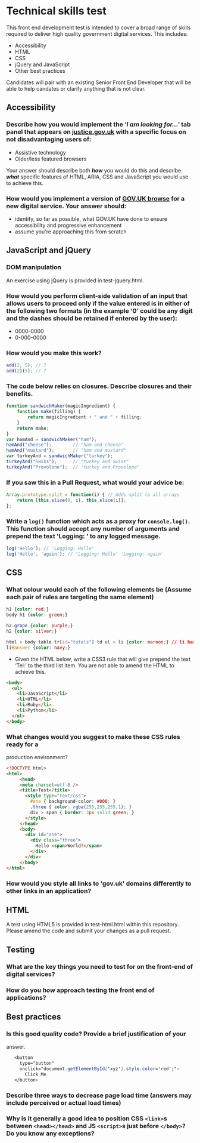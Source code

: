# Technical skills test

This front end development test is intended to cover a broad range of skills required to deliver high quality government digital services. This includes:

* Accessibility
* HTML
* CSS
* jQuery and JavaScript
* Other best practices

Candidates will pair with an existing Senior Front End Developer that will be able to help candates or clarify anything that is not clear.

## Accessibility

### Describe how you would implement the ***'I am looking for...'*** tab panel that appears on [justice.gov.uk](https://www.justice.gov.uk) with a specific focus on not disadvantaging users of:
 
* Assistive technology
* Older/less featured browsers

Your answer should describe both ***how*** you would do this and describe ***what*** specific features of HTML, ARIA, CSS and JavaScript you would use to achieve this.

### How would you implement a version of [GOV.UK browse](https://www.gov.uk/browse/) for a new digital service. Your answer should:

* identify, so far as possible, what GOV.UK have done to ensure accessibility and progressive enhancement
* assume you're approaching this from scratch

## JavaScript and jQuery

### DOM manipulation 

An exercise using jQuery is provided in test-jquery.html. 

### How would you perform client-side validation of an input that allows users to proceed only if the value entered is in either of the following two formats (in the example '0' could be any digit and the dashes should be retained if entered by the user):
* 0000-0000
* 0-000-0000
    
### How would you make this work? 

```javascript
add(2, 5); // 7
add(2)(5); // 7
```

### The code below relies on closures. Describe closures and their benefits. 

```javascript 
function sandwichMaker(magicIngredient) {
    function make(filling) {
        return magicIngredient + " and " + filling;
    }
    return make;
}
var hamAnd = sandwichMaker("ham");
hamAnd("cheese");        // "ham and cheese"
hamAnd("mustard");       // "ham and mustard"
var turkeyAnd = sandwichMaker("turkey");
turkeyAnd("Swiss");      // "turkey and Swiss"
turkeyAnd("Provolone");  // "turkey and Provolone"
```

### If you saw this in a Pull Request, what would your advice be:

```javascript 
Array.prototype.split = function(i) { // Adds split to all arrays
    return [this.slice(0, i), this.slice(i)];
};
```

### Write a ```log()``` function which acts as a proxy for ```console.log()```. This function should accept any number of arguments and prepend the text 'Logging: ' to any logged message.

```javascript
log('Hello'); // 'Logging: Hello'
log('Hello', 'again'); // 'Logging: Hello' 'Logging: again'

```

## CSS

### What colour would each of the following elements be (Assume each pair of rules are targeting the same element)
```css
h1 {color: red;}
body h1 {color: green;}

h2.grape {color: purple;}
h2 {color: silver;}

html > body table tr[id="totals"] td ul > li {color: maroon;} // li has an id of answer
li#answer {color: navy;}
```


* Given the HTML below, write a CSS3 rule that will give prepend the text ‘Tel:’ to the third list item. You are not able to amend the HTML to achieve this. 
```html
<body> 
  <ul>
    <li>JavaScript</li>
    <li>HTML</li>
    <li>Ruby</li>
    <li>Python</li>
  </ul>
</body>
```
### What changes would you suggest to make these CSS rules ready for a
production environment? 
```html
<!DOCTYPE html>
<html>
     <head>
     <meta charset=utf‐8 />
     <title>Test</title>
       <style type="text/css">
         #one { background‐color: #000; }
         .three { color: rgba(255,255,255,1); }
         div > span { border: 3px solid green; }
       </style>
     </head>
     <body>
       <div id="one">
         <div class="three">
           Hello <span>World!</span>
         </div>
       </div>
     </body>
</html>
```
### How would you style all links to 'gov.uk' domains differently to other links in an application?
## HTML

A test using HTML5 is provided in test-html.html within this repository.
Please amend the code and submit your changes as a pull request.

## Testing 

### What are **the key things you need to test for** on the front-end of digital services?
### How do you ***how*** approach testing the front end of applications?

## Best practices

### Is this good quality code? Provide a brief justification of your
   answer. 

```css
   <button
     type="button"
     onclick="document.getElementById('xyz').style.color='red';">
       Click Me
   </button>
```

### Describe three ways to decrease page load time (answers may include perceived or actual load times) 

### Why is it generally a good idea to position CSS ```<link>```s between ```<head></head>``` and JS ```<script>```s just before ```</body>```? Do you know any exceptions?
